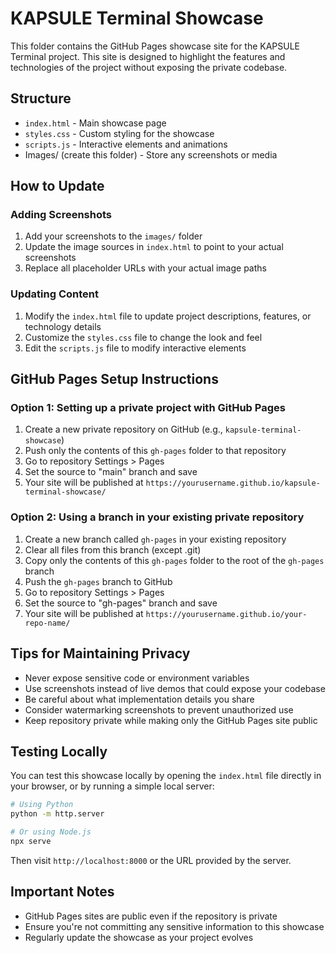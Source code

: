 # KAPSULE Terminal Showcase

This folder contains the GitHub Pages showcase site for the KAPSULE Terminal project. This site is designed to highlight the features and technologies of the project without exposing the private codebase.

## Structure

- `index.html` - Main showcase page
- `styles.css` - Custom styling for the showcase
- `scripts.js` - Interactive elements and animations
- Images/ (create this folder) - Store any screenshots or media

## How to Update

### Adding Screenshots

1. Add your screenshots to the `images/` folder
2. Update the image sources in `index.html` to point to your actual screenshots
3. Replace all placeholder URLs with your actual image paths

### Updating Content

1. Modify the `index.html` file to update project descriptions, features, or technology details
2. Customize the `styles.css` file to change the look and feel
3. Edit the `scripts.js` file to modify interactive elements

## GitHub Pages Setup Instructions

### Option 1: Setting up a private project with GitHub Pages

1. Create a new private repository on GitHub (e.g., `kapsule-terminal-showcase`)
2. Push only the contents of this `gh-pages` folder to that repository
3. Go to repository Settings > Pages
4. Set the source to "main" branch and save
5. Your site will be published at `https://yourusername.github.io/kapsule-terminal-showcase/`

### Option 2: Using a branch in your existing private repository

1. Create a new branch called `gh-pages` in your existing repository
2. Clear all files from this branch (except .git)
3. Copy only the contents of this `gh-pages` folder to the root of the `gh-pages` branch
4. Push the `gh-pages` branch to GitHub
5. Go to repository Settings > Pages
6. Set the source to "gh-pages" branch and save
7. Your site will be published at `https://yourusername.github.io/your-repo-name/`

## Tips for Maintaining Privacy

- Never expose sensitive code or environment variables
- Use screenshots instead of live demos that could expose your codebase
- Be careful about what implementation details you share
- Consider watermarking screenshots to prevent unauthorized use
- Keep repository private while making only the GitHub Pages site public

## Testing Locally

You can test this showcase locally by opening the `index.html` file directly in your browser, or by running a simple local server:

```bash
# Using Python
python -m http.server

# Or using Node.js
npx serve
```

Then visit `http://localhost:8000` or the URL provided by the server.

## Important Notes

- GitHub Pages sites are public even if the repository is private
- Ensure you're not committing any sensitive information to this showcase
- Regularly update the showcase as your project evolves 